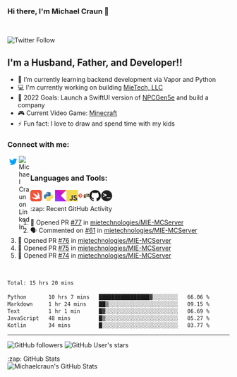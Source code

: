 ### Hi there, I'm Michael Craun 👋 

<br />

![Twitter Follow](https://img.shields.io/twitter/follow/opkurix?style=social)

## I'm a Husband, Father, and Developer!!

- 🌱 I’m currently learning backend development via Vapor and Python
- 💻 I'm currently working on building [MieTech, LLC](https://github.com/mietechnologies)
- 🥅 2022 Goals: Launch a SwiftUI version of [NPCGen5e](https://apps.apple.com/us/app/npcgen5e/id1268363893) and build a company
- 🎮 Current Video Game: [Minecraft](https://minecraft.net)
- ⚡ Fun fact: I love to draw and spend time with my kids

### Connect with me:

[<img align="left" alt="Michael Craun on Twitter" width="26px" src="https://raw.githubusercontent.com/github/explore/80688e429a7d4ef2fca1e82350fe8e3517d3494d/topics/twitter/twitter.png" />][twitter]
[<img align="left" alt="Michael Craun on LinkedIn" width="26px" src="https://cdn.jsdelivr.net/npm/simple-icons@v3/icons/linkedin.svg" />][linkedin]

<br />

### Languages and Tools:

[<img align="left" alt="Swift" width="26px" src="https://raw.githubusercontent.com/github/explore/80688e429a7d4ef2fca1e82350fe8e3517d3494d/topics/swift/swift.png" />][swift]
[<img align="left" alt="Python" width="30px" src="https://raw.githubusercontent.com/github/explore/80688e429a7d4ef2fca1e82350fe8e3517d3494d/topics/python/python.png" />][python]
[<img align="left" alt="Kotlin" width="26px" src="https://raw.githubusercontent.com/github/explore/80688e429a7d4ef2fca1e82350fe8e3517d3494d/topics/kotlin/kotlin.png" />][kotlin]
[<img align="left" alt="JavaScript" width="26px" src="https://raw.githubusercontent.com/github/explore/80688e429a7d4ef2fca1e82350fe8e3517d3494d/topics/javascript/javascript.png" />][javascript]
[<img align="left" alt="Git" width="26px" src="https://raw.githubusercontent.com/github/explore/80688e429a7d4ef2fca1e82350fe8e3517d3494d/topics/git/git.png" />]([])
[<img align="left" alt="GitHub" width="26px" src="https://raw.githubusercontent.com/github/explore/78df643247d429f6cc873026c0622819ad797942/topics/github/github.png" />][github]
[<img align="left" alt="Terminal" width="26px" src="https://raw.githubusercontent.com/github/explore/80688e429a7d4ef2fca1e82350fe8e3517d3494d/topics/terminal/terminal.png" />][terminal]

<br />
<br />

<summary>:zap: Recent GitHub Activity</summary>
  
<!--START_SECTION:activity-->
1. 💪 Opened PR [#77](https://github.com/mietechnologies/MIE-MCServer/pull/77) in [mietechnologies/MIE-MCServer](https://github.com/mietechnologies/MIE-MCServer)
2. 🗣 Commented on [#61](https://github.com/mietechnologies/MIE-MCServer/issues/61) in [mietechnologies/MIE-MCServer](https://github.com/mietechnologies/MIE-MCServer)
3. 💪 Opened PR [#76](https://github.com/mietechnologies/MIE-MCServer/pull/76) in [mietechnologies/MIE-MCServer](https://github.com/mietechnologies/MIE-MCServer)
4. 💪 Opened PR [#75](https://github.com/mietechnologies/MIE-MCServer/pull/75) in [mietechnologies/MIE-MCServer](https://github.com/mietechnologies/MIE-MCServer)
5. 💪 Opened PR [#74](https://github.com/mietechnologies/MIE-MCServer/pull/74) in [mietechnologies/MIE-MCServer](https://github.com/mietechnologies/MIE-MCServer)
<!--END_SECTION:activity-->
  
<br />
  
<!--START_SECTION:waka-->
```text
Total: 15 hrs 20 mins

Python       10 hrs 7 mins   ████████████████▓░░░░░░░░   66.06 % 
Markdown     1 hr 24 mins    ██▒░░░░░░░░░░░░░░░░░░░░░░   09.15 % 
Text         1 hr 1 min      █▓░░░░░░░░░░░░░░░░░░░░░░░   06.69 % 
JavaScript   48 mins         █▒░░░░░░░░░░░░░░░░░░░░░░░   05.27 % 
Kotlin       34 mins         █░░░░░░░░░░░░░░░░░░░░░░░░   03.77 % 
```
<!--END_SECTION:waka-->

---
  
![GitHub followers](https://img.shields.io/github/followers/Michaelcraun?style=social)
![GitHub User's stars](https://img.shields.io/github/stars/Michaelcraun?style=social)
  
<summary>:zap: GitHub Stats</summary>

<img align="left" alt="Michaelcraun's GitHub Stats" src="https://github-readme-stats-8frbydxfs-michaelcraun.vercel.app/api?username=Michaelcraun" />

[twitter]: https://twitter.com/opkurix
[linkedin]: https://linkedin.com/in/michael-craun
[swift]: https://developer.apple.com/swift/
[python]: https://www.python.org
[kotlin]: https://kotlinlang.org
[javascript]: https://www.javascript.com
[github]: https://github.com/
[terminal]: https://en.wikipedia.org/wiki/Terminal_(macOS)
